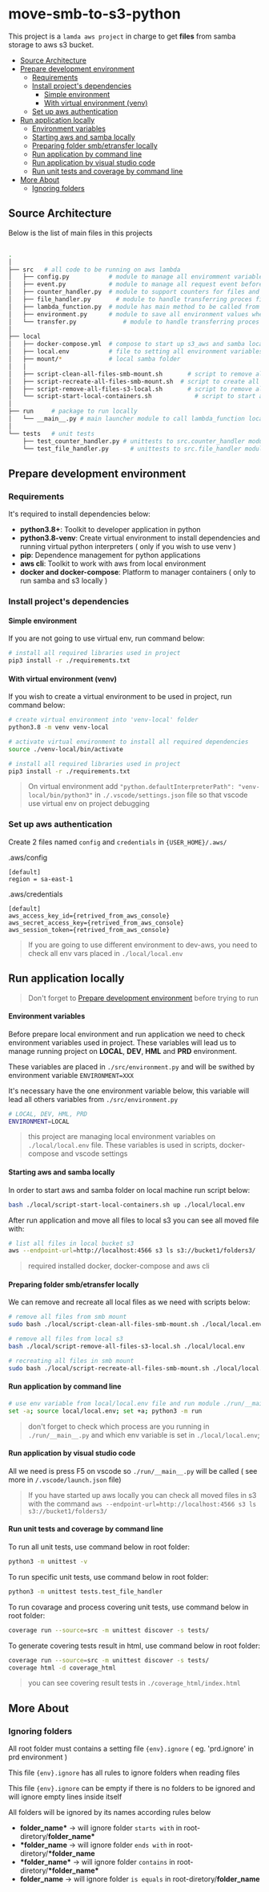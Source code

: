# move-smb-to-s3-python

This project is a `lamda aws project` in charge to get **files** from samba storage to aws s3 bucket.

  * [Source Architecture](#source-architecture)
  * [Prepare development environment](#prepare-development-environment)
    + [Requirements](#requirements)
    + [Install project's dependencies](#install-project-s-dependencies)
      - [Simple environment](#simple-environment)
      - [With virtual environment (venv)](#with-virtual-environment--venv-)
    + [Set up aws authentication](#set-up-aws-authentication)
  * [Run application locally](#run-application-locally)
      - [Environment variables](#environment-variables)
      - [Starting aws and samba locally](#starting-aws-and-samba-locally)
      - [Preparing folder smb/etransfer locally](#preparing-folder-smb-etransfer-locally)
      - [Run application by command line](#run-application-by-command-line)
      - [Run application by visual studio code](#run-application-by-visual-studio-code)
      - [Run unit tests and coverage by command line](#run-unit-tests-and-coverage-by-command-line)
  * [More About](#more-about)
    + [Ignoring folders](#ignoring-folders)

      
## Source Architecture
Below is the list of main files in this projects

```bash

.
│
├── src	  # all code to be running on aws lambda
│   ├── config.py			# module to manage all enviromment variables and settings
│   ├── event.py			# module to manage all request event before run any step in .lambda_function.py
│   ├── counter_handler.py	# module to support counters for files and folders in .transfer.py
│   ├── file_handler.py		  # module to handle transferring proces file
│   ├── lambda_function.py	# module has main method to be called from aws lambda
│   ├── environment.py      # module to save all environment values when initiating application
│   └── transfer.py			    # module to handle transferring proces file
│
├── local
│   ├── docker-compose.yml 	# compose to start up s3_aws and samba localy
│   ├── local.env			# file to setting all environment variables
│   ├── mount/*				# local samba folder
│   │
│   ├── script-clean-all-files-smb-mount.sh		  # script to remove all file from local samba folder
│   ├── script-recreate-all-files-smb-mount.sh	# script to create all fake files into local samba folder
│   ├── script-remove-all-files-s3-local.sh		  # script to remove all files from local s3
│   └── script-start-local-containers.sh		    # script to start and prepare samba and s3 localy
│
├── run 	# package to run locally
│   └── __main__.py # main launcher module to call lambda_function locally
│
└── tests 	# unit tests
    ├── test_counter_handler.py # unittests to src.counter_handler module
    └── test_file_handler.py	  # unittests to src.file_handler module

```

## Prepare development environment

### Requirements
It's required to install dependencies below:
 - **python3.8+**: Toolkit to developer application in python
 - **python3.8-venv**: Create virtual environment to install dependencies and running virtual python interpreters ( only if you wish to use venv )
 - **pip**: Dependence management for python applications
 - **aws cli**: Toolkit to work with aws from local environment
 - **docker and docker-compose**: Platform to manager containers ( only to run samba and s3 locally )

### Install project's dependencies 

#### Simple environment
If you are not going to use virtual env, run command below:

```bash
# install all required libraries used in project
pip3 install -r ./requirements.txt
```

#### With virtual environment (venv)
If you wish to create a virtual environment to be used in project, run command below:
```bash
# create virtual environment into 'venv-local' folder
python3.8 -m venv venv-local

# activate virtual environment to install all required dependencies
source ./venv-local/bin/activate

# install all required libraries used in project
pip3 install -r ./requirements.txt

```

> On virtual environment add `"python.defaultInterpreterPath": "venv-local/bin/python3"` in `./.vscode/settings.json` file so that vscode use virtual env on project debugging

### Set up aws authentication
Create 2 files named `config` and `credentials` in `{USER_HOME}/.aws/`


.aws/config
```
[default]
region = sa-east-1
```

.aws/credentials
```
[default]
aws_access_key_id={retrived_from_aws_console}
aws_secret_access_key={retrived_from_aws_console}
aws_session_token={retrived_from_aws_console}
```

> If you are going to use different environment to dev-aws, you need to check all env vars placed in `./local/local.env`

## Run application locally

> Don't forget to [Prepare development environment](#prepare-development-environment) before trying to run

#### Environment variables
Before prepare local environment and run application we need to check environment variables used in project.
These variables will lead us to manage running project on **LOCAL**, **DEV**, **HML** and **PRD** environment.

These variables are placed in `./src/environment.py` and will be swithed by environment variable `ENVIRONMENT=XXX`

It's necessary have the one environment variable below, this variable will lead all others variables from `./src/environment.py`

```bash
# LOCAL, DEV, HML, PRD
ENVIRONMENT=LOCAL
```

> this project are managing local environment variables on `./local/local.env` file. These variables is used in scripts, docker-compose and vscode settings

#### Starting aws and samba locally
In order to start aws and samba folder on local machine run script below:
```bash
bash ./local/script-start-local-containers.sh up ./local/local.env
```
After run application and move all files to local s3 you can see all moved file with:
```bash
# list all files in local bucket s3
aws --endpoint-url=http://localhost:4566 s3 ls s3://bucket1/folders3/
```
> required installed docker, docker-compose and aws cli

#### Preparing folder smb/etransfer locally
We can remove and recreate all local files as we need with scripts below:
```bash
# remove all files from smb mount
sudo bash ./local/script-clean-all-files-smb-mount.sh ./local/local.env

# remove all files from local s3
bash ./local/script-remove-all-files-s3-local.sh ./local/local.env

# recreating all files in smb mount
sudo bash ./local/script-recreate-all-files-smb-mount.sh ./local/local.env

```

#### Run application by command line
```bash
# use env variable from local/local.env file and run module ./run/__main__.py
set -a; source local/local.env; set +a; python3 -m run
```
> don't forget to check which process are you running in `./run/__main__.py` and which env variable is set in `./local/local.env`;

####  Run application by visual studio code
All we need is press F5 on vscode so `./run/__main__.py` will be called ( see more in `/.vscode/launch.json` file)

> If you have started up aws locally you can check all moved files in s3 with the command `aws --endpoint-url=http://localhost:4566 s3 ls s3://bucket1/folders3/`

#### Run unit tests and coverage by command line

To run all unit tests, use command below in root folder:

```bash
python3 -m unittest -v
```

To run specific unit tests, use command below in root folder:

```bash
python3 -m unittest tests.test_file_handler
```

To run covarage and process covering unit tests, use command below in root folder:

```bash
coverage run --source=src -m unittest discover -s tests/
```

To generate covering tests result in html, use command below in root folder:

```bash
coverage run --source=src -m unittest discover -s tests/
coverage html -d coverage_html
```
> you can see covering result tests in `./coverage_html/index.html`


## More About

### Ignoring folders

All root folder must contains a setting file `{env}.ignore` ( eg. 'prd.ignore' in prd environment )

This file `{env}.ignore` has all rules to ignore folders when reading files

This file `{env}.ignore` can be empty if there is no folders to be ignored and will ignore empty lines inside itself

All folders will be ignored by its names according rules below
  - **folder_name\***    -> will ignore folder `starts with` in root-diretory/**folder_name\***
  - **\*folder_name**    -> will ignore folder `ends with` in root-diretory/**\*folder_name**
  - **\*folder_name\***   -> will ignore folder `contains` in root-diretory/**\*folder_name\***
  - **folder_name**     -> will ignore folder `is equals` in root-diretory/**folder_name**
